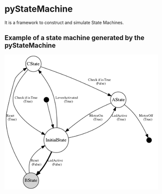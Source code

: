 # pyStateMachine


It is a framework to construct and simulate State Machines.


## Example of a state machine generated by the pyStateMachine


![State machine](stateMachine.png?raw=true "Screen")